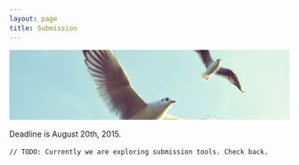 ```yaml
---
layout: page
title: Submission
---
```


![Flying Gulls](/public/img/flying-gulls.jpg)

<div class="message">
    Deadline is August 20th, 2015.
</div>

`// TODO: Currently we are exploring submission tools. Check back.`
